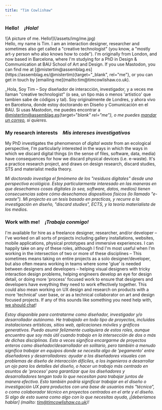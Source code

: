 ```yaml
---
title: "Tim Cowlishaw"
---
```


### Hello!&emsp;_¡Hola!_

<div class="homepage-layout">
<div>
![A picture of me. Hello!](/assets/img/me.jpg)
</div>
<div>
Hello, my name is Tim. I am an interaction designer, researcher and sometimes also get called a "creative technologist" (you know, a "mostly art-y person who also knows how to code"). I'm originally from London, and now based in Barcelona, where I'm studying for a PhD in Design & Communication at BAU School of Art and Design. If you use Mastodon, you can find me at [@mistertim@assemblag.es](https://assemblag.es/@mistertim){target="_blank", rel="me"}, or you can get in touch by [emailing me](mailto:tim@timcowlishaw.co.uk).


_Hola, Soy Tim – Soy diseñador de interacción, investigador, y a veces me llaman "creative technologist" (o sea, un tipo más o menos 'artistico' que tambien sabe de códigos y tal). Soy originalmente de Londres, y ahora vivo en Barcelona, donde estoy doctorando en Diseño y Comunicación en el BAU. Si usas Mastodon, me puedes encontrar a [@mistertim@assemblag.es](https://assemblag.es/@mistertim){target="_blank" rel="me"}, o me puedes [mandar un correo](mailto:tim@timcowlishaw.co.uk), si quieres._


</div>
</div>

### <span class="line">My research interests</span>&emsp;<span class="line">_Mis intereses investigativos_</span>

My PhD investigates the phenomenon of _digital waste_ from an ecological perspective, I'm particularly interested in the ways in which the ways in which we discard digital things (in the sense of files, software, data, media) have consequences for how we discard physical devices (i.e. e-waste).  It's a practice research project, and draws on design research, discard studies, STS and materialist media theory.

_Mi doctorado investiga el fenómeno de los "residuos digitales" desde una perspectiva ecológica. Estoy particularmente interesado en las maneras en que desechamos cosas digitales (o sea, software, datos, medios) tienen consecuencias sobre cómo desechamos dispositivos físicos (lo llamado "e-waste"). Mi projecto es un tesis basado en practicas, y recurre a la investigación en diseño, "discard studies", ECTS, y la teoría materialista de los medios._



### <span class="line">Work with me!</span>&emsp;<span class="line">_¡Trabaja conmigo!_</span>

I'm available for hire as a freelance designer, researcher, and/or developer –  I've worked on all sorts of projects including gallery installations, websites, mobile applications, physical prototypes and immersive experiences. I can happily take on any of these roles, although I find I'm most useful when I'm working in the intersection of two or more of these disciplines – This sometimes means taking on entire projects as a solo designer/developer, but also often means working in teams where some 'glue' is needed between designers and developers – helping visual designers with tricky interaction design problems, helping engineers develop an eye for design detail, or doing more 'process' focused work to ensure that designers and developers have eveything they need to work effectively together. This could also mean working on UX design and research on products with a more 'technical' user base, or as a technical collaborator on art and design focused projects. If any of this sounds like something you need help with, [we should chat](mailto:tim@timcowlishaw.co.uk)!

_Estoy disponible para contratarme como diseñador, investigador y/o desarrollador autónomo. He trabajado en todo tipo de proyectos, incluidas instalaciones artísticas, sitios web, aplicaciones móviles y gráficos generativos. Puedo asumir felizmente cualquiera de estos roles, aunque encuentro que soy más útil cuando trabajo en la intersección de dos o más de dichas disciplinas. Esto a veces significa encargarme de proyectos enteros como diseñador/desarrollador en solitario, pero también a menudo significa trabajar en equipos donde se necesita algo de 'pegamento' entre diseñadores y desarrolladores: ayudar a los diseñadores visuales con problemas de diseño de interacción difíciles, a los ingenieros a desarrollar un ojo para los detalles del diseño, o hacer un trabajo más centrado en asuntos de 'proceso' para garantizar que los diseñadores y desarrolladores tengan todo lo que necesitan para trabajar juntos de manera efectiva. Esto también podría significar trabajar en el diseño o investigación UX para productos con una base de usuarios más "técnica", o como colaborador técnico en proyectos centrados en el arte y el diseño. Si algo de esto suena como algo con lo que necesitas ayuda, ¡[deberíamos hablar] (mailto: tim@timcowlishaw.co.uk)!_
